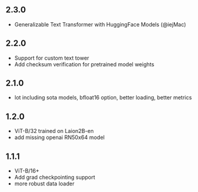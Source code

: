 ## 2.3.0

* Generalizable Text Transformer with HuggingFace Models (@iejMac)

## 2.2.0

* Support for custom text tower
* Add checksum verification for pretrained model weights 

## 2.1.0

* lot including sota models, bfloat16 option, better loading, better metrics

## 1.2.0

* ViT-B/32 trained on Laion2B-en
* add missing openai RN50x64 model

## 1.1.1

* ViT-B/16+
* Add grad checkpointing support
* more robust data loader
